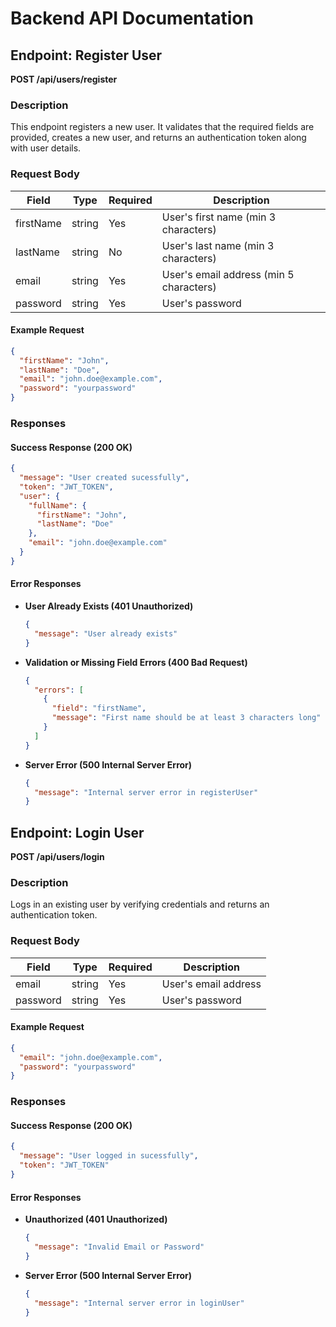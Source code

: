 # Backend API Documentation

## Endpoint: Register User
**POST /api/users/register**

### Description
This endpoint registers a new user. It validates that the required fields are provided, creates a new user, and returns an authentication token along with user details.

### Request Body
| Field     | Type   | Required | Description                             |
|-----------|--------|----------|-----------------------------------------|
| firstName | string | Yes      | User's first name (min 3 characters)    |
| lastName  | string | No       | User's last name (min 3 characters)     |
| email     | string | Yes      | User's email address (min 5 characters) |
| password  | string | Yes      | User's password                         |

#### Example Request
```json
{
  "firstName": "John",
  "lastName": "Doe",
  "email": "john.doe@example.com",
  "password": "yourpassword"
}
```

### Responses

#### Success Response (200 OK)
```json
{
  "message": "User created sucessfully",
  "token": "JWT_TOKEN",
  "user": {
    "fullName": {
      "firstName": "John",
      "lastName": "Doe"
    },
    "email": "john.doe@example.com"
  }
}
```

#### Error Responses

- **User Already Exists (401 Unauthorized)**
  ```json
  {
    "message": "User already exists"
  }
  ```

- **Validation or Missing Field Errors (400 Bad Request)**
  ```json
  {
    "errors": [
      {
        "field": "firstName",
        "message": "First name should be at least 3 characters long"
      }
    ]
  }
  ```

- **Server Error (500 Internal Server Error)**
  ```json
  {
    "message": "Internal server error in registerUser"
  }
  ```

## Endpoint: Login User

**POST /api/users/login**

### Description
Logs in an existing user by verifying credentials and returns an authentication token.

### Request Body
| Field    | Type   | Required | Description          |
|----------|--------|----------|----------------------|
| email    | string | Yes      | User's email address |
| password | string | Yes      | User's password      |

#### Example Request
```json
{
  "email": "john.doe@example.com",
  "password": "yourpassword"
}
```

### Responses

#### Success Response (200 OK)
```json
{
  "message": "User logged in sucessfully",
  "token": "JWT_TOKEN"
}
```

#### Error Responses

- **Unauthorized (401 Unauthorized)**
  ```json
  {
    "message": "Invalid Email or Password"
  }

- **Server Error (500 Internal Server Error)**
  ```json
  {
    "message": "Internal server error in loginUser"
  }
